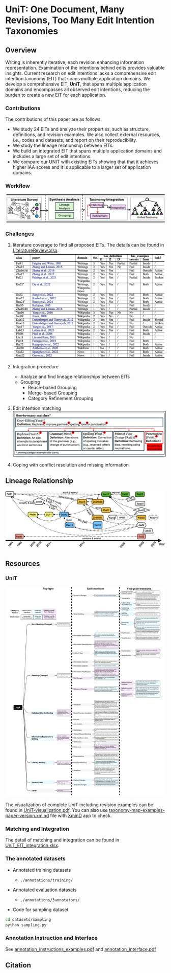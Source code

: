 # UniT: One Document, Many Revisions, Too Many Edit Intention Taxonomies

## Overview
Writing is inherently iterative, each revision enhancing information representation. Examination of the intentions behind edits provides valuable insights. Current research on edit intentions lacks a comprehensive edit intention taxonomy (EIT) that spans multiple application domains. We develop a comprehensive EIT, **UniT**, that spans multiple application domains and encompasses all observed edit intentions, reducing the burden to create a new EIT for each application.

### Contributions

The contributions of this paper are as follows:
- We study 24 EITs and analyze their properties, such as structure, definitions, and revision examples. We also collect external resources, i.e., codes and datasets, and report on their reproducibility.
- We study the lineage relationship between EITs.
- We build an integrated EIT that spans multiple application domains and includes a large set of edit intentions.
- We compare our UNIT with existing EITs showing that that it achieves higher IAA scores and it is applicable to a larger set of application domains.

### Workflow
![workflow](figures/workflow.png)

### Challenges
1. literature coverage to find all proposed EITs. The details can be found in [LiteratureReview.xlsx](./LiteratureReview.xlsx).
![paper_list](figures/paper_list.png)

2. Integration procedure
    - Analyze and find lineage relationships between EITs
    - Grouping
        - Reuse-based Grouping
        - Merge-based Grouping
        - Category Refinement Grouping
3. Edit intention matching
![challenge_cases](figures/challenging_case_and_ideal_case.png)

4. Coping with conflict resolution and missing information

## Lineage Relationship

![lineage](figures/lineage.png)

## Resources

### UniT 

![unit_wo_examples](figures/UniT.png)

The visualization of complete UniT including revision examples can be found in [UniT-visualization.pdf](./UniT-visualization.pdf). You can also use [taxonomy-map-examples-paper-version.xmind](./taxonomy-map-examples-paper-version.xmind) file with [XminD](https://xmind.app/) app to check. 

### Matching and Integration

The detail of matching and integration can be found in [UniT_EIT_integration.xlsx](./UniT_EIT_integration.xlsx).

### The annotated datasets

- Annotated training datasets
    - `./annotations/training/`
- Annotated evaluation datasets
    - `./annotations/3annotators/`

- Code for sampling dataset
```bash
cd datasets/sampling
python sampling.py
```

### Annotation Instruction and Interface

See [annotation_instructions_examples.pdf](./annotation_instructions_examples.pdf) and [annotation_interface.pdf](./annotation_interface.pdf)

## Citation

```

```